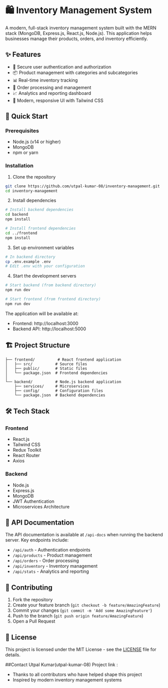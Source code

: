 # 🛍️ Inventory Management System

A modern, full-stack inventory management system built with the MERN stack (MongoDB, Express.js, React.js, Node.js). This application helps businesses manage their products, orders, and inventory efficiently.

## ✨ Features

- 🔐 Secure user authentication and authorization
- 📦 Product management with categories and subcategories
- 📊 Real-time inventory tracking
- 🛒 Order processing and management
- 📈 Analytics and reporting dashboard
- 🎨 Modern, responsive UI with Tailwind CSS

## 🚀 Quick Start

### Prerequisites
- Node.js (v14 or higher)
- MongoDB
- npm or yarn

### Installation

1. Clone the repository
```bash
git clone https://github.com/utpal-kumar-08/inventory-management.git
cd inventory-management
```

2. Install dependencies
```bash
# Install backend dependencies
cd backend
npm install

# Install frontend dependencies
cd ../frontend
npm install
```

3. Set up environment variables
```bash
# In backend directory
cp .env.example .env
# Edit .env with your configuration
```

4. Start the development servers
```bash
# Start backend (from backend directory)
npm run dev

# Start frontend (from frontend directory)
npm run dev
```

The application will be available at:
- Frontend: http://localhost:3000
- Backend API: http://localhost:5000

## 🏗️ Project Structure

```
├── frontend/          # React frontend application
│   ├── src/          # Source files
│   ├── public/       # Static files
│   └── package.json  # Frontend dependencies
│
└── backend/          # Node.js backend application
    ├── services/     # Microservices
    ├── config/       # Configuration files
    └── package.json  # Backend dependencies
```

## 🛠️ Tech Stack

### Frontend
- React.js
- Tailwind CSS
- Redux Toolkit
- React Router
- Axios

### Backend
- Node.js
- Express.js
- MongoDB
- JWT Authentication
- Microservices Architecture

## 📝 API Documentation

The API documentation is available at `/api-docs` when running the backend server. Key endpoints include:

- `/api/auth` - Authentication endpoints
- `/api/products` - Product management
- `/api/orders` - Order processing
- `/api/inventory` - Inventory management
- `/api/stats` - Analytics and reporting

## 🤝 Contributing

1. Fork the repository
2. Create your feature branch (`git checkout -b feature/AmazingFeature`)
3. Commit your changes (`git commit -m 'Add some AmazingFeature'`)
4. Push to the branch (`git push origin feature/AmazingFeature`)
5. Open a Pull Request

## 📄 License

This project is licensed under the MIT License - see the [LICENSE](LICENSE) file for details.

##Contact
Utpal Kumar(utpal-kumar-08)
Project link : 

- Thanks to all contributors who have helped shape this project
- Inspired by modern inventory management systems 
